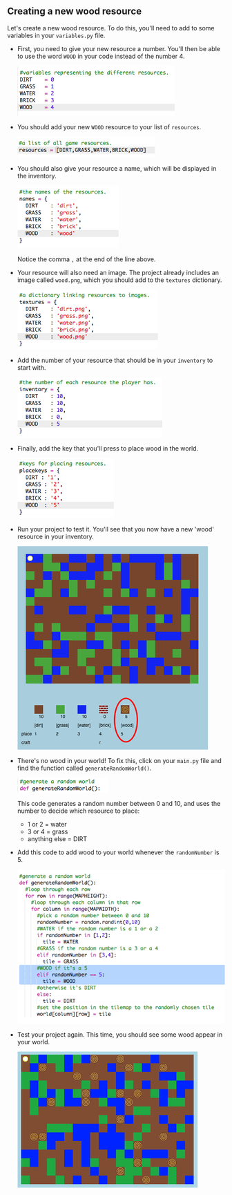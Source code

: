 ## Creating a new wood resource

Let's create a new wood resource. To do this, you'll need to add to some variables in your `variables.py` file.

+ First, you need to give your new resource a number. You'll then be able to use the word `WOOD` in your code instead of the number 4.
    
    ![screenshot](images/craft-wood-const.png)

+ You should add your new `WOOD` resource to your list of `resources`.
    
    ![screenshot](images/craft-wood-resources.png)

+ You should also give your resource a name, which will be displayed in the inventory.
    
    ![screenshot](images/craft-wood-name.png)
    
    Notice the comma `,` at the end of the line above.

+ Your resource will also need an image. The project already includes an image called `wood.png`, which you should add to the `textures` dictionary.
    
    ![screenshot](images/craft-wood-texture.png)

+ Add the number of your resource that should be in your `inventory` to start with.
    
    ![screenshot](images/craft-wood-inventory.png)

+ Finally, add the key that you'll press to place wood in the world.
    
    ![screenshot](images/craft-wood-placekey.png)

+ Run your project to test it. You'll see that you now have a new 'wood' resource in your inventory.
    
    ![screenshot](images/craft-wood-test.png)

+ There's no wood in your world! To fix this, click on your `main.py` file and find the function called `generateRandomWorld()`.
    
    ![screenshot](images/craft-wood-random1.png)
    
    This code generates a random number between 0 and 10, and uses the number to decide which resource to place:
    
    + 1 or 2 = water
    + 3 or 4 = grass
    + anything else = DIRT

+ Add this code to add wood to your world whenever the `randomNumber` is 5.
    
    ![screenshot](images/craft-wood-random2.png)

+ Test your project again. This time, you should see some wood appear in your world.
    
    ![screenshot](images/craft-wood-test2.png)